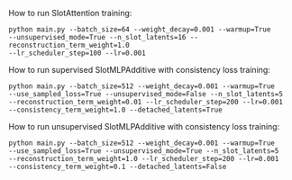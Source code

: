 How to run SlotAttention training:
```
python main.py --batch_size=64 --weight_decay=0.001 --warmup=True 
--unsupervised_mode=True --n_slot_latents=16 --reconstruction_term_weight=1.0 
--lr_scheduler_step=100 --lr=0.001
```
How to run supervised SlotMLPAdditive with consistency loss training:
```
python main.py --batch_size=512 --weight_decay=0.001 --warmup=True 
--use_sampled_loss=True --unsupervised_mode=False --n_slot_latents=5 
--reconstruction_term_weight=0.01 --lr_scheduler_step=200 --lr=0.001
--consistency_term_weight=1.0 --detached_latents=True
```

How to run unsupervised SlotMLPAdditive with consistency loss training:
```
python main.py --batch_size=512 --weight_decay=0.001 --warmup=True 
--use_sampled_loss=True --unsupervised_mode=True --n_slot_latents=5 
--reconstruction_term_weight=1.0 --lr_scheduler_step=200 --lr=0.001
--consistency_term_weight=0.1 --detached_latents=False
```